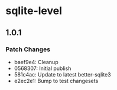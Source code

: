 # sqlite-level

## 1.0.1

### Patch Changes

- baef9e4: Cleanup
- 0568307: Initial publish
- 581c4ac: Update to latest better-sqlite3
- e2ec2e1: Bump to test changesets
